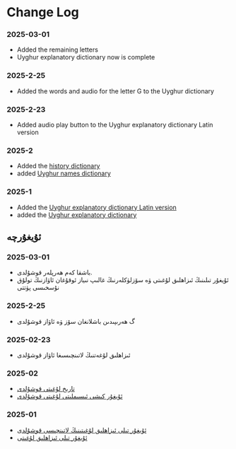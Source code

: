 
# Change Log

### 2025-03-01
- Added the remaining letters
- Uyghur explanatory dictionary now is complete

### 2025-2-25
- Added the words and audio for the letter G to the Uyghur dictionary

### 2025-2-23
- Added audio play button to the Uyghur explanatory dictionary Latin version 

### 2025-2
- Added the [history dictionary](https://uyghur-language.github.io/history/index.html)
- added [Uyghur names dictionary](https://uyghur-language.github.io/names/index.html)

### 2025-1
- Added the [Uyghur explanatory dictionary Latin version](https://uyghur-language.github.io/latin/index.html)
- added the [Uyghur explanatory dictionary](https://uyghur-language.github.io/uyghur/index.html)


## ئۇيغۇرچە


### 2025-03-01
- باشقا كەم ھەرپلەر قوشۇلدى. 
- ئۇيغۇر تىلىنىڭ ئىزاھلىق لۇغىتى ۋە سۆزلۈكلەرنىڭ غالىپ نىياز ئوقۇغان ئاۋازنىڭ تولۇق نۇسخىسى پۈتتى


### 2025-2-25
- گ ھەرىپىدىن باشلانغان سۆز ۋە ئاۋاز قوشۇلدى


### 2025-02-23
- ئىزاھلىق لۇغەتنىڭ لاتىنچىسىغا ئاۋاز قوشۇلدى

### 2025-02
- [تارىخ لۇغىتى قوشۇلدى](https://uyghur-language.github.io/history/index.html)
- [ئۇيغۇر كىشى ئىسىملىتى لۇغىتى قوشۇلدى](https://uyghur-language.github.io/names/index.html)

### 2025-01
- [ئۇيغۇر تىلى ئىزاھلىق لۇغىتىنىڭ لاتىنچىسى قوشۇلدى](https://uyghur-language.github.io/latin/index.html)
- [ئۇيغۇر تىلى ئىزاھلىق لۇغىتى](https://uyghur-language.github.io/uyghur/index.html)
